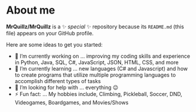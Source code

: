 # About me


**MrQuillz/MrQuillz** is a ✨ _special_ ✨ repository because its `README.md` (this file) appears on your GitHub profile.

Here are some ideas to get you started:

- 🔭 I’m currently working on ... improving my coding skills and experience in Python, Java, SQL, C#, JavaScript, JSON, HTML, CSS, and more
- 🌱 I’m currently learning ... new languages (C# and Javascript) and how to create programs that utilize multiple programming languages to accomplish different types of tasks
- 🤔 I’m looking for help with ... everything 😉
- ⚡ Fun fact: ... My hobbies include, Climbing, Pickleball, Soccer, DND, Videogames, Boardgames, and Movies/Shows

